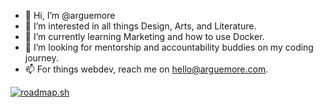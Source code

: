 - 👋 Hi, I’m @arguemore
- 👀 I’m interested in all things Design, Arts, and Literature.
- 🌱 I’m currently learning Marketing and how to use Docker.
- 💞️ I’m looking for mentorship and accountability buddies on my coding journey.
- 📫 For things webdev, reach me on hello@arguemore.com.

[![roadmap.sh](https://roadmap.sh/card/wide/673b2ff2f20970fd4899216d?variant=light)](https://roadmap.sh)
  
<!---
annikorp/annikorp is a ✨ special ✨ repository because its `README.md` (this file) appears on your GitHub profile.
You can click the Preview link to take a look at your changes.
--->
